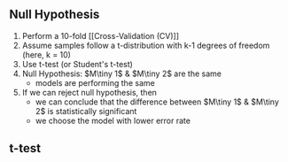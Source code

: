 ## Null Hypothesis
1. Perform a 10-fold [[Cross-Validation (CV)]]
2. Assume samples follow a t-distribution with k-1 degrees of freedom (here, k = 10)
3. Use t-test (or Student's t-test)
4. Null Hypothesis: $M\tiny 1$ & $M\tiny 2$ are the same
	- models are performing the same
5. If we can reject null hypothesis, then
	- we can conclude that the difference between $M\tiny 1$ & $M\tiny 2$ is statistically significant
	- we choose the model with lower error rate

## t-test
